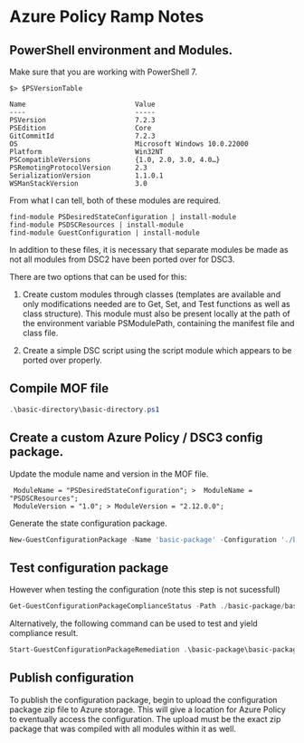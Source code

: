 # Azure Policy Ramp Notes

## PowerShell environment and Modules.

Make sure that you are working with PowerShell 7.

```
$> $PSVersionTable

Name                           Value
----                           -----
PSVersion                      7.2.3
PSEdition                      Core
GitCommitId                    7.2.3
OS                             Microsoft Windows 10.0.22000
Platform                       Win32NT
PSCompatibleVersions           {1.0, 2.0, 3.0, 4.0…}
PSRemotingProtocolVersion      2.3
SerializationVersion           1.1.0.1
WSManStackVersion              3.0
```

From what I can tell, both of these modules are required.

```
find-module PSDesiredStateConfiguration | install-module
find-module PSDSCResources | install-module
find-module GuestConfiguration | install-module
```

In addition to these files, it is necessary that separate modules be made as not all modules from DSC2 have been ported over for DSC3.

There are two options that can be used for this:
1. Create custom modules through classes (templates are available and only modifications needed are to Get, Set, and Test functions as well as class structure). This module must also be present locally at the path of the environment variable PSModulePath, containing the manifest file and class file.

2. Create a simple DSC script using the script module which appears to be ported over properly.

## Compile MOF file

```powershell
.\basic-directory\basic-directory.ps1
```

## Create a custom Azure Policy / DSC3 config package.

Update the module name and version in the MOF file.

```
 ModuleName = "PSDesiredStateConfiguration"; >  ModuleName = "PSDSCResources";
 ModuleVersion = "1.0"; > ModuleVersion = "2.12.0.0";
```

Generate the state configuration package.

```powershell
New-GuestConfigurationPackage -Name 'basic-package' -Configuration './basic/localhost.mof' -Type AuditAndSet -Force
```

## Test configuration package

However when testing the configuration (note this step is not sucessfull)

```powershell
Get-GuestConfigurationPackageComplianceStatus -Path ./basic-package/basic-package.zip
```

Alternatively, the following command can be used to test and yield compliance result.

```powershell
Start-GuestConfigurationPackageRemediation .\basic-package\basic-package.zip
```

## Publish configuration 

To publish the configuration package, begin to upload the configuration package zip file to Azure storage. This will give a location for Azure Policy to eventually access the configuration. The upload must be the exact zip package that was compiled with all modules within it as well.
